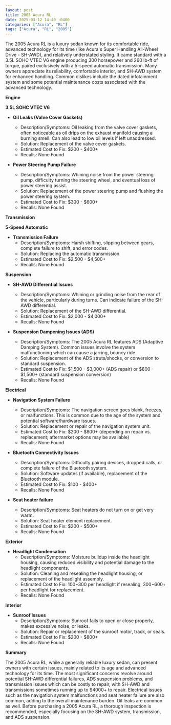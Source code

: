 ```yaml
---
layout: post
title: 2005 Acura RL
date: 2025-03-12 14:40 -0400
categories: ["Acura", "RL"]
tags: ["Acura", "RL", "2005"]
---
```

The 2005 Acura RL is a luxury sedan known for its comfortable ride, advanced technology for its time (like Acura's Super Handling All-Wheel Drive - SH-AWD), and relatively understated styling. It came standard with a 3.5L SOHC VTEC V6 engine producing 300 horsepower and 260 lb-ft of torque, paired exclusively with a 5-speed automatic transmission. Many owners appreciate its reliability, comfortable interior, and SH-AWD system for enhanced handling. Common dislikes include the dated infotainment system and some potential maintenance costs associated with the advanced technology.

**Engine**

**3.5L SOHC VTEC V6**

*   **Oil Leaks (Valve Cover Gaskets)**
    *   Description/Symptoms: Oil leaking from the valve cover gaskets, often noticeable as oil drips on the exhaust manifold causing a burning smell. Can also lead to low oil levels if left unaddressed.
    *   Solution: Replacement of the valve cover gaskets.
    *   Estimated Cost to Fix: $200 - $400+
    * Recalls: None Found

*   **Power Steering Pump Failure**
    *   Description/Symptoms: Whining noise from the power steering pump, difficulty turning the steering wheel, and eventual loss of power steering assist.
    *   Solution: Replacement of the power steering pump and flushing the power steering system.
    *   Estimated Cost to Fix: $300 - $600+
    *   Recalls: None Found

**Transmission**

**5-Speed Automatic**

*   **Transmission Failure**
    *   Description/Symptoms: Harsh shifting, slipping between gears, complete failure to shift, and error codes.
    *   Solution: Replacing the automatic transmission
    *   Estimated Cost to Fix: $2,500 - $4,500+
    *   Recalls: None Found

**Suspension**

*   **SH-AWD Differential Issues**
    * Description/Symptoms: Whining or grinding noise from the rear of the vehicle, particularly during turns. Can indicate failure of the SH-AWD differential.
    *   Solution: Replacement of the SH-AWD differential.
    *   Estimated Cost to Fix: $2,000 - $4,000+
    *   Recalls: None Found

*   **Suspension Dampening Issues (ADS)**
    *   Description/Symptoms: The 2005 Acura RL features ADS (Adaptive Damping System). Common issues involve the system malfunctioning which can cause a jarring, bouncy ride.
    *   Solution: Replacement of the ADS struts/shocks, or conversion to standard suspension.
    *   Estimated Cost to Fix: $1,500 - $3,000+ (ADS repair) or $800 - $1,500+ (standard suspension conversion)
    *   Recalls: None Found

**Electrical**

*   **Navigation System Failure**
    *   Description/Symptoms: The navigation screen goes blank, freezes, or malfunctions. This is common due to the age of the system and potential software/hardware issues.
    *   Solution: Replacement or repair of the navigation system unit.
    *   Estimated Cost to Fix: $200 - $800+ (depending on repair vs. replacement; aftermarket options may be available)
    *   Recalls: None Found

*   **Bluetooth Connectivity Issues**
    *   Description/Symptoms: Difficulty pairing devices, dropped calls, or complete failure of the Bluetooth system.
    *   Solution: Software updates (if available), replacement of the Bluetooth module.
    *   Estimated Cost to Fix: $100 - $400+
    *   Recalls: None Found

*   **Seat heater failure**
    *   Description/Symptoms: Seat heaters do not turn on or get very warm.
    *   Solution: Seat heater element replacement.
    *   Estimated Cost to Fix: $200 - $500+
    *   Recalls: None Found

**Exterior**

*   **Headlight Condensation**
    * Description/Symptoms: Moisture buildup inside the headlight housing, causing reduced visibility and potential damage to the headlight components.
    * Solution: Cleaning and resealing the headlight housing, or replacement of the headlight assembly.
    * Estimated Cost to Fix: $100-$300 per headlight if resealing, $300-$600+ per headlight for replacement.
    * Recalls: None Found

**Interior**

*   **Sunroof Issues**
    *   Description/Symptoms: Sunroof fails to open or close properly, makes excessive noise, or leaks.
    *   Solution: Repair or replacement of the sunroof motor, track, or seals.
    *   Estimated Cost to Fix: $200 - $800+
    *   Recalls: None Found

**Summary**

The 2005 Acura RL, while a generally reliable luxury sedan, can present owners with certain issues, mainly related to its age and advanced technology for its time. The most significant concerns revolve around potential SH-AWD differential failures, ADS suspension problems, and transmission issues which can be costly to repair, with SH-AWD and transmissions sometimes running up to $4000+ to repair. Electrical issues such as the navigation system malfunctions and seat heater failure are also common, adding to the overall maintenance burden. Oil leaks are common as well. Before purchasing a 2005 Acura RL, a thorough inspection is recommended, especially focusing on the SH-AWD system, transmission, and ADS suspension.

